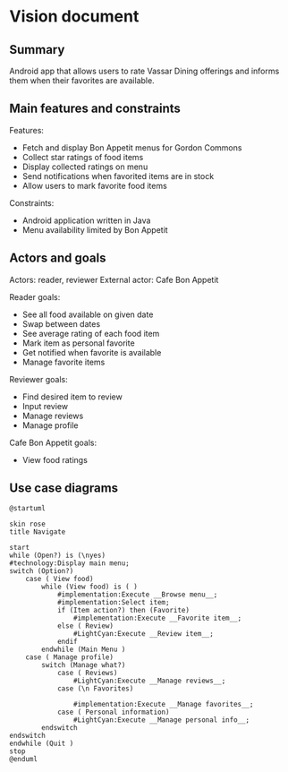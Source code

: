 # Vision document

## Summary
Android app that allows users to rate Vassar Dining offerings 
and informs them when their favorites are available.

## Main features and constraints
Features:
* Fetch and display Bon Appetit menus for Gordon Commons
* Collect star ratings of food items
* Display collected ratings on menu
* Send notifications when favorited items are in stock
* Allow users to mark favorite food items

Constraints:
* Android application written in Java
* Menu availability limited by Bon Appetit

## Actors and goals 
Actors: reader, reviewer
External actor: Cafe Bon Appetit

Reader goals:
* See all food available on given date
* Swap between dates
* See average rating of each food item
* Mark item as personal favorite
* Get notified when favorite is available
* Manage favorite items

Reviewer goals:
* Find desired item to review
* Input review
* Manage reviews
* Manage profile

Cafe Bon Appetit goals:
* View food ratings

## Use case diagrams
```plantuml
@startuml

skin rose
title Navigate

start
while (Open?) is (\nyes)
#technology:Display main menu;
switch (Option?)
    case ( View food)
        while (View food) is ( )
            #implementation:Execute __Browse menu__;
            #implementation:Select item;
            if (Item action?) then (Favorite)
                #implementation:Execute __Favorite item__;
            else ( Review)
                #LightCyan:Execute __Review item__;
            endif
        endwhile (Main Menu )
    case ( Manage profile)
        switch (Manage what?)
            case ( Reviews)
                #LightCyan:Execute __Manage reviews__;
            case (\n Favorites)
            
                #implementation:Execute __Manage favorites__;
            case ( Personal information)
                #LightCyan:Execute __Manage personal info__;
        endswitch
endswitch
endwhile (Quit )
stop
@enduml
```